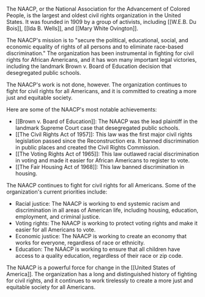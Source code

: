 The NAACP, or the National Association for the Advancement of Colored People, is the largest and oldest civil rights organization in the United States. It was founded in 1909 by a group of activists, including [[W.E.B. Du Bois]], [[Ida B. Wells]], and [[Mary White Ovington]].

The NAACP's mission is to "secure the political, educational, social, and economic equality of rights of all persons and to eliminate race-based discrimination." The organization has been instrumental in fighting for civil rights for African Americans, and it has won many important legal victories, including the landmark Brown v. Board of Education decision that desegregated public schools.

The NAACP's work is not done, however. The organization continues to fight for civil rights for all Americans, and it is committed to creating a more just and equitable society.

Here are some of the NAACP's most notable achievements:

- [[Brown v. Board of Education]]: The NAACP was the lead plaintiff in the landmark Supreme Court case that desegregated public schools.
- [[The Civil Rights Act of 1957]]: This law was the first major civil rights legislation passed since the Reconstruction era. It banned discrimination in public places and created the Civil Rights Commission.
- [[The Voting Rights Act of 1965]]: This law outlawed racial discrimination in voting and made it easier for African Americans to register to vote.
- [[The Fair Housing Act of 1968]]: This law banned discrimination in housing.

The NAACP continues to fight for civil rights for all Americans. Some of the organization's current priorities include:

- Racial justice: The NAACP is working to end systemic racism and discrimination in all areas of American life, including housing, education, employment, and criminal justice.
- Voting rights: The NAACP is working to protect voting rights and make it easier for all Americans to vote.
- Economic justice: The NAACP is working to create an economy that works for everyone, regardless of race or ethnicity.
- Education: The NAACP is working to ensure that all children have access to a quality education, regardless of their race or zip code.

The NAACP is a powerful force for change in the [[United States of America]]. The organization has a long and distinguished history of fighting for civil rights, and it continues to work tirelessly to create a more just and equitable society for all Americans.